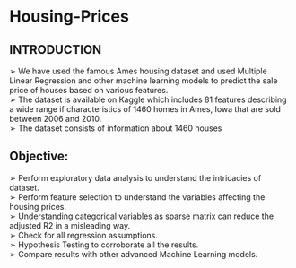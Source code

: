 # Housing-Prices

## INTRODUCTION
➢ We have used the famous Ames housing dataset and used Multiple Linear Regression and other machine learning models to predict the sale price of houses based on various features.<br />
➢ The dataset is available on Kaggle which includes 81 features describing a wide range if characteristics of 1460 homes in Ames, Iowa that are sold between 2006 and 2010.<br />
➢ The dataset consists of information about 1460 houses<br />

## Objective:
➢ Perform exploratory data analysis to understand the intricacies of dataset.<br />
➢ Perform feature selection to understand the variables affecting the housing prices.<br />
➢ Understanding categorical variables as sparse matrix can reduce the adjusted R2 in a misleading way.<br />
➢ Check for all regression assumptions.<br />
➢ Hypothesis Testing to corroborate all the results.<br />
➢ Compare results with other advanced Machine Learning models.<br />
